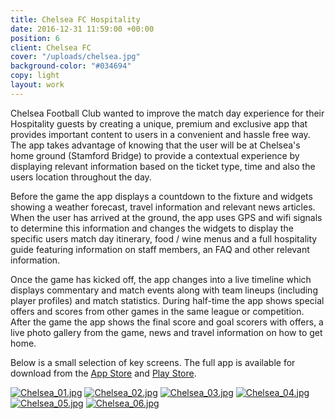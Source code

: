 ```yaml
---
title: Chelsea FC Hospitality
date: 2016-12-31 11:59:00 +00:00
position: 6
client: Chelsea FC
cover: "/uploads/chelsea.jpg"
background-color: "#034694"
copy: light
layout: work
---
```


Chelsea Football Club wanted to improve the match day experience for their Hospitality guests by creating a unique, premium and exclusive app that provides important content to users in a convenient and hassle free way.
The app takes advantage of knowing that the user will be at Chelsea's home ground (Stamford Bridge) to provide a contextual experience by displaying relevant information based on the ticket type, time and also the users location throughout the day.

Before the game the app displays a countdown to the fixture and widgets showing a weather forecast, travel information and relevant news articles.
When the user has arrived at the ground, the app uses GPS and wifi signals to determine this information and changes the widgets to display the specific users match day itinerary, food / wine menus and a full hospitality guide featuring information on staff members, an FAQ and other relevant information.

Once the game has kicked off, the app changes into a live timeline which displays commentary and match events along with team lineups (including player profiles) and match statistics. During half-time the app shows special offers and scores from other games in the same league or competition.
After the game the app shows the final score and goal scorers with offers, a live photo gallery from the game, news and travel information on how to get home.

Below is a small selection of key screens. The full app is available for download from the [App Store](https://itunes.apple.com/gb/app/chelsea-fc-hospitality/id751451886?mt=8) and [Play Store](https://play.google.com/store/apps/details?id=com.chelseafc.hospitality&hl=en_GB).

[![Chelsea_01.jpg](/uploads/Chelsea_01.jpg)](/uploads/Chelsea_01.jpg)
[![Chelsea_02.jpg](/uploads/Chelsea_02.jpg)](/uploads/Chelsea_02.jpg)
[![Chelsea_03.jpg](/uploads/Chelsea_03.jpg)](/uploads/Chelsea_03.jpg)
[![Chelsea_04.jpg](/uploads/Chelsea_04.jpg)](/uploads/Chelsea_04.jpg)
[![Chelsea_05.jpg](/uploads/Chelsea_05.jpg)](/uploads/Chelsea_05.jpg)
[![Chelsea_06.jpg](/uploads/Chelsea_06.jpg)](/uploads/Chelsea_06.jpg)